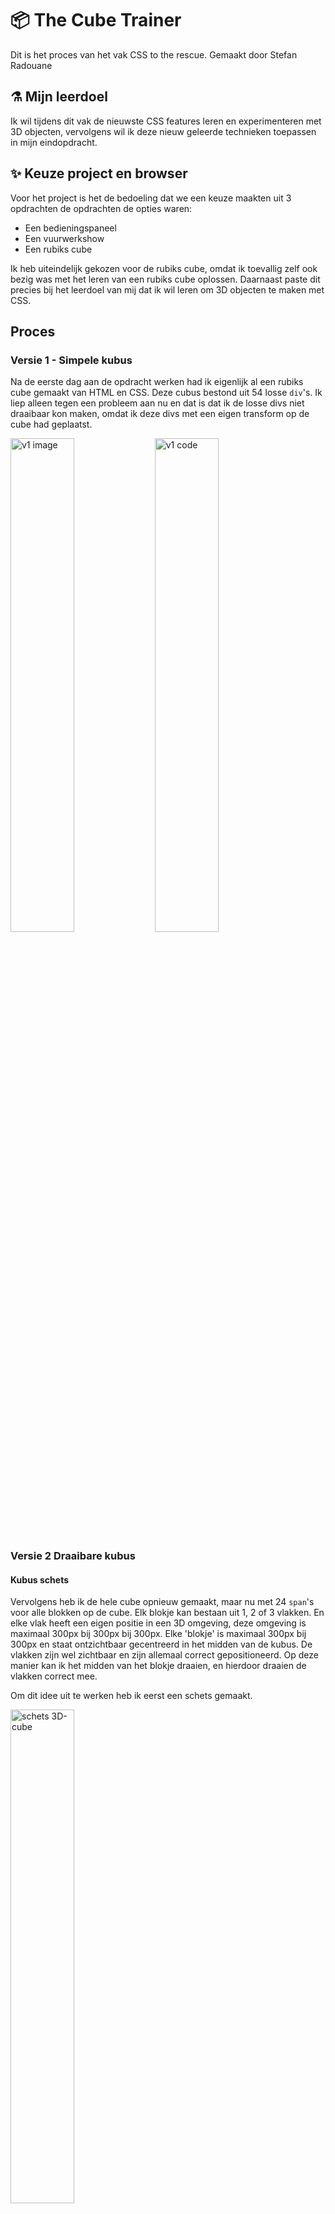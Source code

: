# :package: The Cube Trainer

Dit is het proces van het vak CSS to the rescue.
Gemaakt door Stefan Radouane

## :alembic: Mijn leerdoel

Ik wil tijdens dit vak de nieuwste CSS features leren en experimenteren met 3D objecten, vervolgens wil ik deze nieuw geleerde technieken toepassen in mijn eindopdracht.

## :sparkles: Keuze project en browser

Voor het project is het de bedoeling dat we een keuze maakten uit 3 opdrachten de opdrachten de opties waren:

- Een bedieningspaneel
- Een vuurwerkshow
- Een rubiks cube

Ik heb uiteindelijk gekozen voor de rubiks cube, omdat ik toevallig zelf ook bezig was met het leren van een rubiks cube oplossen. Daarnaast paste dit precies bij het leerdoel van mij dat ik wil leren om 3D objecten te maken met CSS.

## Proces

### Versie 1 - Simpele kubus

Na de eerste dag aan de opdracht werken had ik eigenlijk al een rubiks cube gemaakt van HTML en CSS. Deze cubus bestond uit 54 losse `div`'s. Ik liep alleen tegen een probleem aan nu en dat is dat ik de losse divs niet draaibaar kon maken, omdat ik deze divs met een eigen transform op de cube had geplaatst.

<img src="/assets/process-images/v1.png"
     alt="v1 image"
     style="width: 45%;"/>
<img src="/assets/process-images/v1-code.png"
     alt="v1 code"
     style="width: 45%;"/>

### Versie 2 Draaibare kubus

#### Kubus schets

Vervolgens heb ik de hele cube opnieuw gemaakt, maar nu met 24 `span`'s voor alle blokken op de cube. Elk blokje kan bestaan uit 1, 2 of 3 vlakken. En elke vlak heeft een eigen positie in een 3D omgeving, deze omgeving is maximaal 300px bij 300px bij 300px. Elke 'blokje' is maximaal 300px bij 300px en staat ontzichtbaar gecentreerd in het midden van de kubus. De vlakken zijn wel zichtbaar en zijn allemaal correct gepositioneerd. Op deze manier kan ik het midden van het blokje draaien, en hierdoor draaien de vlakken correct mee.

Om dit idee uit te werken heb ik eerst een schets gemaakt.

<img src="/assets/process-images/v2-schets.jpeg"
     alt="schets 3D-cube"
     style="width: 45%;"/>


#### Kubus fases

Om eerlijk was het wel een beetje puzzelen hoe de kubus nou precies opgebouwd moest worden uit kleuren, maar het is uiteindelijk wel gelukt.

<img src="/assets/process-images/v2-cube-fase-1.png"
     alt="3D-cube fase 1"
     style="width: 20%;"/>
<img src="/assets/process-images/v2-cube-fase-2.png"
     alt="3D-cube fase 2"
     style="width: 20%;"/>
<img src="/assets/process-images/v2-cube-fase-3.png"
     alt="3D-cube fase 3"
     style="width: 20%;"/>

<img src="/assets/process-images/v2-cube-fase-end.png"
     alt="3D-cube fase end"
     style="width: 45%;"/>
<img src="/assets/process-images/v2-code.png"
     alt="v2 code"   
     style="width: 45%;"/>

> Zoals je kan zien gebruik ik `data-color` om de kleur van het vlak te bepalen. Dit zorgt ervoor dat ik gemakkelijk verschillende level kan implementeren.

#### Draaibaar maken

Nu ik de cubus had ging ik proberen om de rijen van de kubus te laten draaien. Na veel proberen met de kubus had ik het opgegeven, omdat ik hoofdpijn kreeg van het proberen. Ik heb op dit moment bedacht om mijn idee te veranderen naar de 'impossible cube'. Het lukte mij wel om de losse blokken te transformeren, alleen niet op een realistiche wijze, daarom dacht ik met CSS kan je de natuurwetten een beetje verbuigen en dat zorgt ervoor dat de impossible cube wel mogelijk was op een website. 

<img src="/assets/process-images/v2-impossible.png"
     alt="v2 impossible"   
     style="width: 45%;"/>


### Versie 3 Cube trainer

#### Cube trainer

Tijdens werd mij verteld dat ik het toch nog een keer moest proberen om de kubus draaibaar te maken. Ik heb hiernaar geluisterd en heb het een tweede kans gegeven. Aangezien een kubus [43.252.003.274.489.856,000](https://www.redbull.com/nl-nl/10-feiten-rubiks-cube#:~:text=43.252.003.274.489.856%2C000) mogelijkheden, heb ik dit iets versimpeld voor mijzelf. Ik weet dat er een beginners stappen plan is om te leren hoe je een kubus moet oplossen, en ik heb dus besloten om mijn concept te veranderen naar een 'cube trainer'. Dit concept splitst de kubus op in 7 levels. Elk level heeft een aantal stappen die gevolgt moeten worden, om de kubus op te lossen. Ik heb besloten om de laatste stap van deze stappenreeks uit te werken.

Als eerst heb ik bedacht om dit te doen met een soort spel bedieningspaneel. Ik heb hiervoor een schets gemaakt, maar ik vond zelf gelijk na het schetsen dat dit paneel te druk was. Ik heb bepaalde onderdelen hiervan wel verwerkt in de uiteindelijke werking van mijn concept.

<img src="/assets/process-images/v3-schets.jpeg"
     alt="schets bedieningspaneel"
     style="width: 45%;"/>

Daarnaast heb ik ook een schets gemaakt van het level overzicht.

<img src="/assets/process-images/v3-schets-levels.jpeg"
     alt="schets levels"
     style="width: 45%;"/>


#### Werking level

Ik heb besloten om wel te werken met 6 knoppen (links onder op de schets). Met deze knoppen wil ik het mogelijk maken om de kubus op te lossen. Ik heb ervoor gekozen dat de juiste knop elke keer op een andere plaats staat, zodat dit niet elke keer bijvoorbeeld links boven is.

<img src="/assets/process-images/v3-werking-levels.jpeg"
     alt="schets werking levels"
     style="width: 45%;"/>



### Versie 4 eind

Nadat ik de laatste level werkend heb gemaakt ben ik begonnen met het uitbreiden van de website. Ik spectator mode in level 1 mogelijk gemaakt en heb een opgelosde cube spectator mode gemaakt. In deze modus zijn er geen knoppen aan de zijkant beschikbaar. Ik vond het toch leuk om de impossible cube nog te implementeren en heb hiervoor een knop gemaakt die de kubus breekt. Daarnaast slot heb ik een aantal eastereggs toegevoegd, zodat ik extra kon experimenteren met achtergronden. Tot slot heb ik alle bestand gefactord, zodat deze enigsinds productie klaar zijn. Ik heb deze bestanden aangepast door overal comments toe te voegen en  Ik ben uiteindelijk ontzettend trots op het eindresultaat.

## :rocket: Experimental CSS properties

Ik heb geexperementeerd met een hoop CSS properties. Hieronder een opsomming:

- Verschillende pseudoselectoren (:not, :is, :has & :where)
- Display-p3 kleuren
- Custom properties
- CSS '@' methoden
- font-palette
- Nesting

Ik heb niet alle punten van deze lijst geimplementeed. Bijvoorbeeld CSS nesting heb ik niet gebruikt ondanks dat ik SASS altijd fijner vind dan CSS, omdat CSS al lastig is om te debuggen, maar het chrome is nog niet klaar om CSS nesting te gebruiken en te debuggen. 

Hieronder heb ik korte voorbeelden van hoe ik deze properties heb geimplementeerd:

### :has selector

Met de `:has` selector kan je op een krachtige wijze een soort van 'if statement' in je CSS maken. Ik heb de `:has` selector veel gebruikt om te zorgen dat iets pas in beeld komt als bijvoorbeeld een checkbox is geselecteerd. 

```css
:root:has(fieldset[data-layer="7"]:valid) {
    --current-step: "Complete";
}
```

> In dit voorbeeld word de variabel `--current-step` aangepast op het moment dat een checkbox is geselecteerd.

### Display-p3 kleuren 

Display-p3 kleuren zorgen ervoor dat een website een groot scala aan extra kleuren kunnen projecteren (Als het display deze kleuren ook aan kan).

```css
@supports (color: color(display-p3 1 1 1)) {
    :root {
        --color-blue: color(display-p3 0.13 0.128 0.909 / 1);
        --color-green: color(display-p3 0.113 0.779 0.087 / 1);
        --color-yellow:color(display-p3 0.943 0.907 0.138 / 1);
        --color-orange:color(display-p3 1 0.596 0.053 / 1);
        --color-red:color(display-p3 0.862 0.128 0.041 / 1);
        --color-white:color(display-p3 1 1 1 / 1);
    }
}
```

> Ik heb de kleuren in een `@support` tag gezet, zodat de kleuren niet transparent worden als display-p3 niet ondersteund wordt.

### font-palette

Met `@font-palette-values` kan je de kleuren van een gekleurd font veranderen.

```css
@font-palette-values --base {
    font-family: "Rocher";
    base-palette: 2;
    override-colors:
      0 #ffffff,
      1 hsl(223, 85%, 40%),
      2 hsl(223, 85%, 50%),
      3 hsl(223, 85%, 40%)
    ;
}
```

> Voor de fallback gebruik ik normale hsl kleuren


-   Laatste versie
-   Alles fancy maken
-   Structuur van css bestanden (modulair)
-   Kleuren (werken met display-p3)
-   Slider
-   Levels (spectator)
-   Overheating cube.

Comming very soon...

